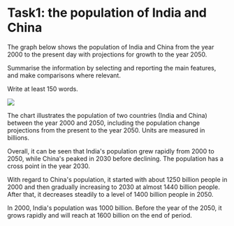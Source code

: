 # Task1: the population of India and China

The graph below shows the population of India and China from the year 2000 to the present day with projections for growth to the year 2050.

Summarise the information by selecting and reporting the main features, and make comparisons where relevant.

Write at least 150 words.

![](https://takeielts.britishcouncil.org/sites/default/files/styles/bc-landscape-800x450/public/ac_writing_task_1_-_2.png?itok=jOVoH4vT)

The chart illustrates the population of two countries (India and China) between the year 2000 and 2050, including the population change projections from the present to the year 2050. Units are measured in billions.

Overall, it can be seen that India's population grew rapidly from 2000 to 2050, while China's peaked in 2030 before declining. The population has a cross point in the year 2030.

With regard to China's population, it started with about 1250 billion people in 2000 and then gradually increasing to 2030 at almost 1440 billion people. After that, it decreases steadily to a level of 1400 billion people in 2050.

In 2000, India's population was 1000 billion. Before the year of the 2050, it grows rapidly and will reach at 1600 billion on the end of period.
